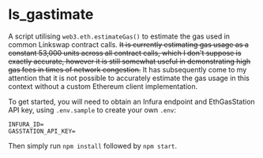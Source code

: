 # ls_gastimate
A script utilising `web3.eth.estimateGas()` to estimate the gas used in common Linkswap contract calls. ~~It is currently estimating gas usage as a constant 53,000 units across all contract calls, which I don't suppose is exactly accurate, however it is still somewhat useful in demonstrating high gas fees in times of network congestion.~~ It has subsequently come to my attention that it is not possible to accurately estimate the gas usage in this context without a custom Ethereum client implementation.

To get started, you will need to obtain an Infura endpoint and EthGasStation API key, using `.env.sample` to create your own `.env`:
```
INFURA_ID=
GASSTATION_API_KEY=
```
Then simply run `npm install` followed by `npm start`.

